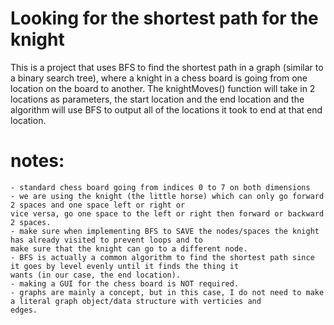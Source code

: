 # Looking for the shortest path for the knight
This is a project that uses BFS to find the shortest path in a 
graph (similar to a binary search tree), where a knight in a chess board 
is going from one location on the board to another. The knightMoves() function 
will take in 2 locations as parameters, the start location and the end location and 
the algorithm will use BFS to output all of the locations it took to end at that end location.

# notes:
    - standard chess board going from indices 0 to 7 on both dimensions
    - we are using the knight (the little horse) which can only go forward 2 spaces and one space left or right or 
    vice versa, go one space to the left or right then forward or backward 2 spaces.
    - make sure when implementing BFS to SAVE the nodes/spaces the knight has already visited to prevent loops and to 
    make sure that the knight can go to a different node.
    - BFS is actually a common algorithm to find the shortest path since it goes by level evenly until it finds the thing it 
    wants (in our case, the end location).
    - making a GUI for the chess board is NOT required. 
    - graphs are mainly a concept, but in this case, I do not need to make a literal graph object/data structure with verticies and 
    edges. 
